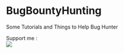 # BugBountyHunting
Some Tutorials and Things to Help Bug Hunter


Support me : <br>
<a href="https://paypal.me/novanazizramadhan"><img src="https://postanythingwebsite.files.wordpress.com/2019/03/paypal-logo.png">
